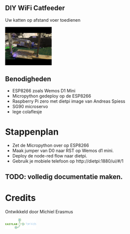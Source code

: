 ## DIY WiFi Catfeeder
Uw katten op afstand voer toedienen <br>

<img src="https://github.com/pappavis/Easylab4kids_lessen/blob/master/lesmateriaal/082_ESP8266_kattenvoerder/plaatjes/kattenvoerder_anim.gif?raw=true" width="30%" height="30%">

## Benodigheden
 - ESP8266 zoals Wemos D1 Mini
 - Micropython gedeploy op de ESP8266
 - Raspberry Pi zero met dietpi image van Andreas Spiess
 - SG90 microservo
 - lege colaflesje
 
 # Stappenplan
  - Zet de Micropython over op ESP8266
  - Maak jumper van D0 naar RST op Wemos d1 mini.
  - Deploy de node-red flow naar dietpi.
  - Gebruik je mobiele telefoon op http://dietpi:1880/ui/#/1
  
## TODO: volledig documentatie maken.
 
# Credits
 Ontwikkeld door Michiel Erasmus
 
<img src="https://github.com/pappavis/Easylab4kids_lessen/raw/master/plaatjes/Easy_Lab_logo_kleur.png?raw=true" width="20%" height="20%">
<br>
